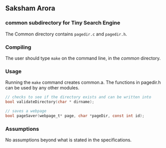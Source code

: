 ## Saksham Arora

### common subdirectory for Tiny Search Engine

The Common directory contains `pagedir.c` and `pagedir.h`.

### Compiling

The user should type `make` on the command line, in the *common* directory.

### Usage

Running the `make` command creates common.a. The functions in pagedir.h can be used by any other modules.

```c
// checks to see if the directory exists and can be written into
bool validateDirectory(char * dirname);

// saves a webpage
bool pageSaver(webpage_t* page, char *pageDir, const int id);

```

### Assumptions

No assumptions beyond what is stated in the specifications.